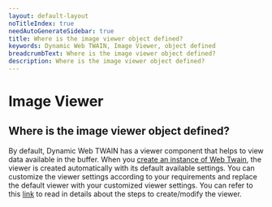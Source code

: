 ```yaml
---
layout: default-layout
noTitleIndex: true
needAutoGenerateSidebar: true
title: Where is the image viewer object defined?
keywords: Dynamic Web TWAIN, Image Viewer, object defined
breadcrumbText: Where is the image viewer object defined?
description: Where is the image viewer object defined?
---
```


# Image Viewer

## Where is the image viewer object defined?

By default, Dynamic Web TWAIN has a viewer component that helps to view data available in the buffer. When you <a href="/web-twain/docs/extended-usage/advanced-initialization.html#instantiating-webtwain-without-onwebtwainready" target="_blank">create an instance of Web Twain</a>, the viewer is created automatically with its default available settings. You can customize the viewer settings according to your requirements and replace the default viewer with your customized viewer settings.
You can refer to this <a href="/web-twain/docs/general-usage/viewer-configuration.html#create-the-viewer" target="_blank">link</a> to read in details about the steps to create/modify the viewer.
